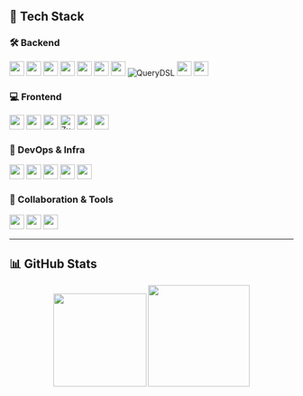 ## 💼 Tech Stack

### 🛠 Backend
<p>
  <img src="https://img.shields.io/badge/Java-orange?style=flat-square&logo=openjdk&logoColor=white" height="26" />
  <img src="https://img.shields.io/badge/Spring-6DB33F?style=flat-square&logo=spring&logoColor=white" height="26"/>
  <img src="https://img.shields.io/badge/SpringBoot-6DB33F?style=flat-square&logo=springboot&logoColor=white" height="26"/>
  <img src="https://img.shields.io/badge/Spring%20Security-6DB33F?style=flat-square&logo=springsecurity&logoColor=white" height="26"/>
  <img src="https://img.shields.io/badge/JWT-000000?style=flat-square&logo=json-web-tokens&logoColor=white" height="26"/>
  <img src="https://img.shields.io/badge/JPA-007396?style=flat-square&logo=hibernate&logoColor=white" height="26"/>
  <img src="https://img.shields.io/badge/MyBatis-000000?style=flat-square&logo=mybatis&logoColor=white" height="26"/>
  <!-- QueryDSL 공식 로고 없음, 대신 "querydsl" 텍스트 대신 "GraphQL" 아이콘(비슷한 느낌) 사용 권장 -->
  <img src="https://img.shields.io/badge/QueryDSL-0096D6?style=flat-square&logoColor=white" alt="QueryDSL"/>
  <img src="https://img.shields.io/badge/MySQL-003545?style=flat-square&logo=mysql&logoColor=white" height="26"/>
  <img src="https://img.shields.io/badge/Oracle-F80000?style=flat-square&logo=oracle&logoColor=white" height="26"/>
</p>

### 💻 Frontend
<p>
  <img src="https://img.shields.io/badge/JavaScript-F7DF1E?style=flat-square&logo=javascript&logoColor=black" height="26"/>
  <img src="https://img.shields.io/badge/React-61DAFB?style=flat-square&logo=react&logoColor=black" height="26"/>
  <img src="https://img.shields.io/badge/React_Router-CA4245?style=flat-square&logo=react-router&logoColor=white" height="26"/>
  <!-- Zustand 공식 로고 없으니 Redux 로고 대체 -->
  <img src="https://img.shields.io/badge/Zustand-000000?style=flat-square&logo=redux&logoColor=white" height="26" alt="Zustand (Redux logo used)"/>
  <img src="https://img.shields.io/badge/Tailwind_CSS-38B2AC?style=flat-square&logo=tailwind-css&logoColor=white" height="26"/>
  <img src="https://img.shields.io/badge/jQuery-0769AD?style=flat-square&logo=jquery&logoColor=white" height="26"/>
</p>

### 🚀 DevOps & Infra
<p>
  <img src="https://img.shields.io/badge/AWS EC2-FF9900?style=flat-square&logo=amazon-ec2&logoColor=white" height="26"/>
  <img src="https://img.shields.io/badge/AWS RDS-527FFF?style=flat-square&logo=amazon-rds&logoColor=white" height="26"/>
  <img src="https://img.shields.io/badge/Jenkins-D24939?style=flat-square&logo=jenkins&logoColor=white" height="26"/>
  <img src="https://img.shields.io/badge/GitHub Actions-2088FF?style=flat-square&logo=github-actions&logoColor=white" height="26"/>
  <img src="https://img.shields.io/badge/Nginx-009639?style=flat-square&logo=nginx&logoColor=white" height="26"/>
</p>

### 🤝 Collaboration & Tools
<p>
  <img src="https://img.shields.io/badge/GitLab-FC6D26?style=flat-square&logo=gitlab&logoColor=white" height="26"/>
  <img src="https://img.shields.io/badge/Slack-4A154B?style=flat-square&logo=slack&logoColor=white" height="26"/>
  <img src="https://img.shields.io/badge/Jira-0052CC?style=flat-square&logo=jira&logoColor=white" height="26"/>
</p>

---

## 📊 GitHub Stats

<div align="center">
  <img height="165px" src="https://github-readme-stats.vercel.app/api?username=VvsJaemin&show_icons=true&theme=tokyonight&hide_title=false&hide_border=true"/>
  <img height="180px" src="https://github-readme-stats.vercel.app/api/top-langs/?username=VvsJaemin&layout=compact&theme=tokyonight&hide_border=true"/>
</div>
